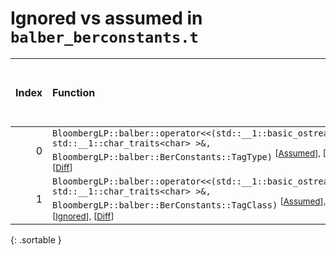 # Ignored vs assumed in `balber_berconstants.t`

<script src="../sorttable.js"></script>

|   Index | Function                                                                                                                                                                                                                  |   Difference in number of lines |   Function size difference in bytes |   Number of lines in assumed build | Number of bytes in assumed build   |   Number of lines in ignored build | Number of bytes in ignored build   |
|--------:|:--------------------------------------------------------------------------------------------------------------------------------------------------------------------------------------------------------------------------|--------------------------------:|------------------------------------:|-----------------------------------:|:-----------------------------------|-----------------------------------:|:-----------------------------------|
|       0 | `BloombergLP::balber::operator<<(std::__1::basic_ostream<char, std::__1::char_traits<char> >&, BloombergLP::balber::BerConstants::TagType)` <sup>\[[Assumed](0-assume)\], \[[Ignored](0-none)\], \[[Diff](0-diff.html)\]  |                              -3 |                                   0 |                                 48 | 4,219,440                          |                                 48 | 4,219,456                          |
|       1 | `BloombergLP::balber::operator<<(std::__1::basic_ostream<char, std::__1::char_traits<char> >&, BloombergLP::balber::BerConstants::TagClass)` <sup>\[[Assumed](1-assume)\], \[[Ignored](1-none)\], \[[Diff](1-diff.html)\] |                              -4 |                                   0 |                                 80 | 4,219,360                          |                                 80 | 4,219,376                          |
{: .sortable }
